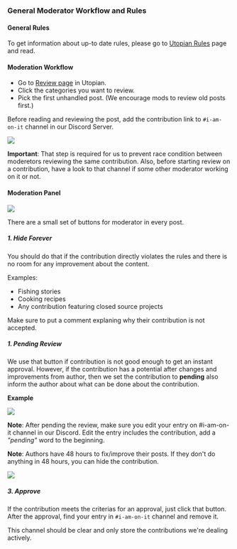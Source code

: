 ### General Moderator Workflow and Rules

#### General Rules

To get information about up-to date rules, please go to [Utopian Rules](https://utopian.io/rules) page and read. 

#### Moderation Workflow

- Go to [Review page](https://utopian.io/all/review) in Utopian.
- Click the categories you want to review.
- Pick the first unhandled post. (We encourage mods to review old posts first.)


Before reading and reviewing the post, add the contribution link to ```#i-am-on-it``` channel in our Discord Server.

<img src="https://i.hizliresim.com/POygGd.png">

**Important**: That step is required for us to prevent race condition between moderetors reviewing the same contribution. Also, before starting review on a contribution, have a look to that channel if some other moderator working on it or not.


#### Moderation Panel

<img src="https://i.hizliresim.com/jQ9oAL.png">

There are a small set of buttons for moderator in every post.

##### 1. Hide Forever

You should do that if the contribution directly violates the rules and there is no room for any improvement about the content.

Examples:

- Fishing stories
- Cooking recipes
- Any contribution featuring closed source projects

Make sure to put a comment explaning why their contribution is not accepted.

##### 1. Pending Review

We use that button if contribution is not good enough to get an instant approval. However, if the contribution has a potential after changes and improvements from author, then we set the contribution to **pending** also inform the author about what can be done about the contribution.

**Example**

<img src="https://i.hizliresim.com/YOYAaA.png">

**Note**: After pending the review, make sure you edit your entry on #i-am-on-it channel in our Discord. Edit the entry includes the contribution, add a *"pending"* word to the beginning.

**Note**: Authors have 48 hours to fix/improve their posts. If they don't do anything in 48 hours, you can hide the contribution.

<img src="https://i.hizliresim.com/a1V6A7.png">

##### 3. Approve

If the contribution meets the criterias for an approval, just click that button. After the approval, find your entry in ```#i-am-on-it``` channel and remove it.

This channel should be clear and only store the contributions we're dealing actively.





